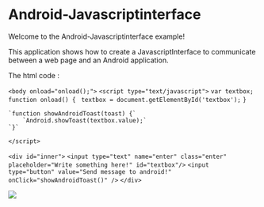 # Android-Javascriptinterface


Welcome to the Android-Javascriptinterface example!

This application shows how to create a JavascriptInterface to communicate between a web page and an Android application.


The html code :

`<body onload="onload();">`
`<script type="text/javascript">`
    `var textbox;`
    `function onload() { `
        `textbox = document.getElementById('textbox');`
    `}`

    `function showAndroidToast(toast) {`
        `Android.showToast(textbox.value);`
    `}`
`</script>`

`<div id="inner">`
`<input type="text" name="enter" class="enter" placeholder="Write something here!" id="textbox"/>`
`<input type="button" value="Send message to android!" onClick="showAndroidToast()" />`
`</div>`


![](https://i.stack.imgur.com/qiwaW.png)
